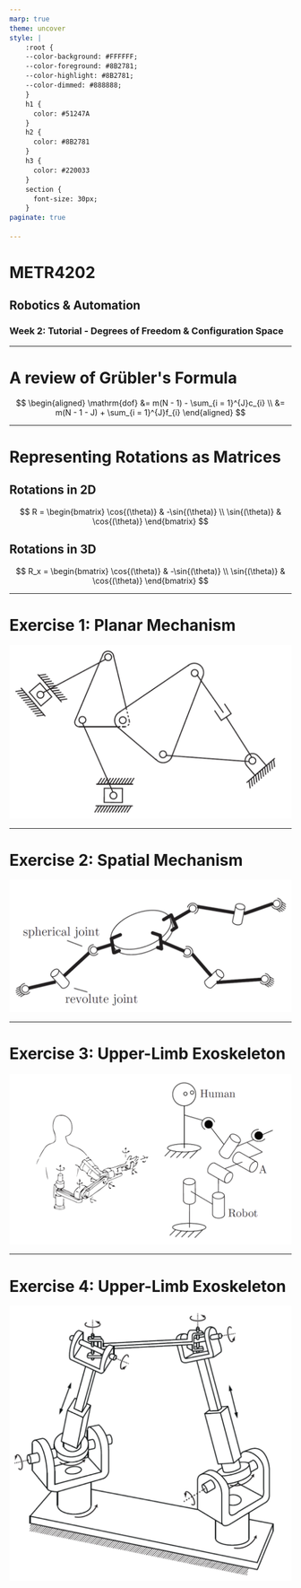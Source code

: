 ```yaml
---
marp: true
theme: uncover
style: |
    :root {
    --color-background: #FFFFFF;
    --color-foreground: #8B2781;
    --color-highlight: #8B2781;
    --color-dimmed: #888888;
    }
    h1 {
      color: #51247A
    }
    h2 {
      color: #8B2781
    }
    h3 {
      color: #220033
    }
    section {
      font-size: 30px;
    }
paginate: true

---
```


# METR4202
## Robotics & Automation
### Week 2: Tutorial - Degrees of Freedom & Configuration Space

---

# A review of Grübler's Formula

$$
\begin{aligned}
\mathrm{dof} &= m(N - 1) - \sum_{i = 1}^{J}c_{i} \\
 &= m(N - 1 - J) + \sum_{i = 1}^{J}f_{i}
\end{aligned}
$$

---

# Representing Rotations as Matrices
## Rotations in 2D
$$
R =
\begin{bmatrix}
\cos{(\theta)} & -\sin{(\theta)} \\
\sin{(\theta)} & \cos{(\theta)}
\end{bmatrix}
$$
## Rotations in 3D
$$
R_x =
\begin{bmatrix}
\cos{(\theta)} & -\sin{(\theta)} \\
\sin{(\theta)} & \cos{(\theta)}
\end{bmatrix}
$$

---

# Exercise 1: Planar Mechanism
![width:800px](ex_1.png)

---

# Exercise 2: Spatial Mechanism
![width:800px](ex_2.png)

---

# Exercise 3: Upper-Limb Exoskeleton
![width:800px](ex_3.png)


---

# Exercise 4: Upper-Limb Exoskeleton
![width:500px](ex_4.png)